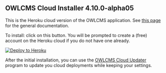 ## OWLCMS Cloud Installer 4.10.0-alpha05

This is the Heroku cloud version of the OWLCMS application.  See [this page](https://jflamy-dev.github.io/owlcms4-prerelease/#/index) for the general documentation.

To install: click on this button.  You will be prompted to create a (free) account on the Heroku cloud if you do not have one already.

[![Deploy to Heroku](https://www.herokucdn.com/deploy/button.png)](https://heroku.com/deploy?template=https://github.com/jflamy-dev/owlcms-heroku-prerelease/tree/4.10.0-alpha05)

After the initial installation, you can use the [OWLCMS Cloud Updater](https://github.com/owlcms/owlcms4-heroku-updater/) program to update you cloud deployments while keeping your settings.